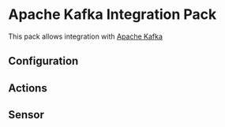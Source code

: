 # Apache Kafka Integration Pack
This pack allows integration with [Apache Kafka](http://kafka.apache.org/)

## Configuration

## Actions

## Sensor
